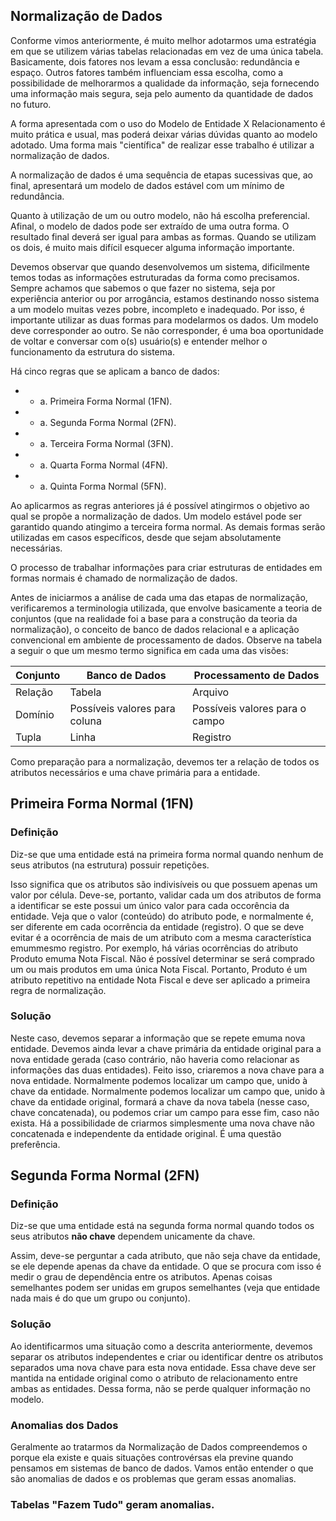 ## Normalização de Dados
Conforme vimos anteriormente, é muito melhor adotarmos uma estratégia em que se utilizem várias tabelas relacionadas em vez de uma única tabela. Basicamente, dois fatores nos levam a essa conclusão: redundância e espaço. Outros fatores também influenciam essa escolha, como a possibilidade de melhorarmos a qualidade da informação, seja fornecendo uma informação mais segura, seja pelo aumento da quantidade de dados no futuro. 

A forma apresentada com o uso do Modelo de Entidade X Relacionamento é muito prática e usual, mas poderá deixar várias dúvidas quanto ao modelo adotado. Uma forma mais "científica" de realizar esse trabalho é utilizar a normalização de dados. 

A normalização de dados é uma sequência de etapas sucessivas que, ao final, apresentará um modelo de dados estável com um mínimo de redundância. 

Quanto à utilização de um ou outro modelo, não há escolha preferencial. Afinal, o modelo de dados pode ser extraído de uma outra forma. O resultado final deverá ser igual para ambas as formas. Quando se utilizam os dois, é muito mais difícil esquecer alguma informação importante. 

Devemos observar que quando desenvolvemos um sistema, dificilmente temos todas as informações estruturadas da forma como precisamos. Sempre achamos que sabemos o que fazer no sistema, seja por experiência anterior ou por arrogância, estamos destinando nosso sistema a um modelo muitas vezes pobre, incompleto e inadequado. Por isso, é importante utilizar as duas formas para modelarmos os dados. Um modelo deve corresponder ao outro. Se não corresponder, é uma boa oportunidade de voltar e conversar com o(s) usuário(s) e entender melhor o funcionamento da estrutura do sistema.

Há cinco regras que se aplicam a banco de dados: 

* - a. Primeira Forma Normal (1FN).
* - a. Segunda Forma Normal (2FN).
* - a. Terceira Forma Normal (3FN).
* - a. Quarta Forma Normal (4FN).
* - a. Quinta Forma Normal (5FN).

Ao aplicarmos as regras anteriores já é possível atingirmos o objetivo ao qual se propõe a normalização de dados. Um modelo estável pode ser garantido quando atingimo a terceira forma normal. As demais formas serão utilizadas em casos específicos, desde que sejam absolutamente necessárias. 

O processo de trabalhar informações para criar estruturas de entidades em formas normais é chamado de normalização de dados. 

Antes de iniciarmos a análise de cada uma das etapas de normalização, verificaremos a terminologia utilizada, que envolve basicamente a teoria de conjuntos (que na realidade foi a base para a construção da teoria da normalização), o conceito de banco de dados relacional e a aplicação convencional em ambiente de processamento de dados. Observe na tabela a seguir o que um mesmo termo significa em cada uma das visões: 

| Conjunto | Banco de Dados | Processamento de Dados | 
|----------|----------------|------------------------|
| Relação  | Tabela         | Arquivo                |
| Domínio  | Possíveis valores para coluna | Possíveis valores para o campo | 
| Tupla    | Linha          | Registro |

Como preparação para a normalização, devemos ter a relação de todos os atributos necessários e uma chave primária para a entidade.

## Primeira Forma Normal (1FN)
### Definição 
Diz-se que uma entidade está na primeira forma normal quando nenhum de seus atributos (na estrutura) possuir repetições. 

Isso significa que os atributos são indivisíveis ou que possuem apenas um valor por célula. Deve-se, portanto, validar cada um dos atributos de forma a identificar se este possui um único valor para cada occorência da entidade. Veja que o valor (conteúdo) do atributo pode, e normalmente é, ser diferente em cada ocorrência da entidade (registro). O que se deve evitar é a ocorrência de mais de um atributo com a mesma característica emummesmo registro. Por exemplo, há várias ocorrências do atributo Produto emuma Nota Fiscal. Não é possível determinar se será comprado um ou mais produtos em uma única Nota Fiscal. Portanto, Produto é um atributo repetitivo na entidade Nota Fiscal e deve ser aplicado a primeira regra de normalização.

### Solução 
Neste caso, devemos separar a informação que se repete emuma nova entidade. Devemos ainda levar a chave primária da entidade original para a nova entidade gerada (caso contrário, não haveria como relacionar as informações das duas entidades). Feito isso, criaremos a nova chave para a nova entidade. Normalmente podemos localizar um campo que, unido à chave da entidade. Normalmente podemos localizar um campo que, unido à chave da entidade original, formará a chave da nova tabela (nesse caso, chave concatenada), ou podemos criar um campo para esse fim, caso não exista. Há a possibilidade de criarmos simplesmente uma nova chave não concatenada e independente da entidade original. É uma questão preferência.    

## Segunda Forma Normal (2FN)
### Definição 
Diz-se que uma entidade está na segunda forma normal quando todos os seus atributos **não chave** dependem unicamente da chave. 

Assim, deve-se perguntar a cada atributo, que não seja chave da entidade, se ele depende apenas da chave da entidade. O que se procura com isso é medir o grau de dependência entre os atributos. Apenas coisas semelhantes podem ser unidas em grupos semelhantes (veja que entidade nada mais é do que um grupo ou conjunto).

### Solução
Ao identificarmos uma situação como a descrita anteriormente, devemos separar os atributos independentes e criar ou identificar dentre os atributos separados uma nova chave para esta nova entidade. Essa chave deve ser mantida na entidade original como o atributo de relacionamento entre ambas as entidades. Dessa forma, não se perde qualquer informação no modelo.      

### Anomalias dos Dados 
Geralmente ao tratarmos da Normalização de Dados compreendemos o porque ela existe e quais situações controvérsas ela previne quando pensamos em sistemas de banco de dados. Vamos então entender o que são anomalias de dados e os problemas que geram essas anomalias. 

### Tabelas "Fazem Tudo" geram anomalias.     
